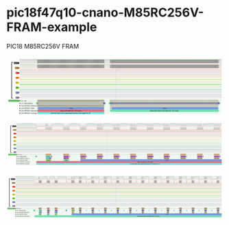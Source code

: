 # pic18f47q10-cnano-M85RC256V-FRAM-example
PIC18 M85RC256V FRAM

<p align="center">
  <img src="/img/RW_EEPROM.PNG" width="500"/>
</p>

<p align="center">
  <img src="/img/W_EEPROM.PNG" width="500"/>
</p>

<p align="center">
  <img src="/img/R_EEPROM.PNG" width="500"/>
</p>
